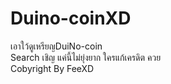 # Duino-coinXD
เอาใว้ดูเหรียญDuiNo-coin 
<br>
Search เชิญ แค่นี้ไม่ยุ่งยาก ใครแก้เครดิต ควย
<br>
Cobyright By FeeXD
